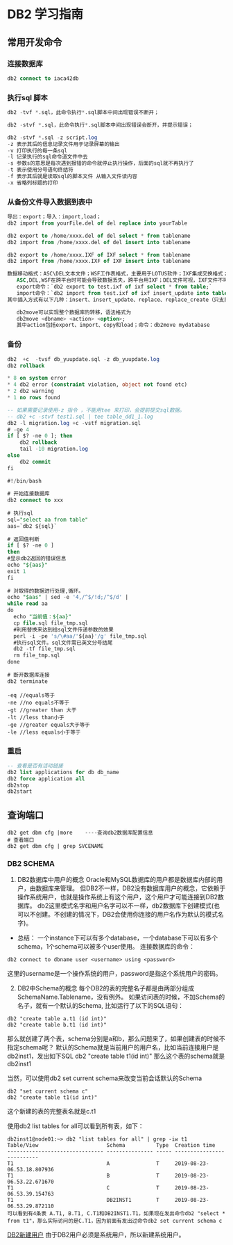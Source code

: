  # DB2 学习指南

## 常用开发命令

### 连接数据库

~~~sql
db2 connect to iaca42db
~~~

### 执行sql 脚本

~~~sql
db2 -tvf *.sql，此命令执行*.sql脚本中间出现错误不断开；

db2 -stvf *.sql，此命令执行*.sql脚本中间出现错误会断开，并提示错误；

db2 -stvf *.sql -z script.log
-z 表示其后的信息记录文件用于记录屏幕的输出
-v 打印执行的每一条sql
-l 记录执行的sql命令道文件中去
-s 参数s的意思是每次遇到报错的命令就停止执行操作，后面的sql就不再执行了
-t 表示使用分号语句终结符
-f 表示其后就是读取sql的脚本文件 从输入文件读内容
-x 省略列标题的打印
~~~

### 从备份文件导入数据到表中

~~~sql
导出：export；导入：import,load；
db2 import from yourFile.del of del replace into yourTable

db2 export to /home/xxxx.del of del select * from tablename
db2 import from /home/xxxx.del of del insert into tablename

db2 export to /home/xxxx.IXF of IXF select * from tablename
db2 import from /home/xxxx.IXF of IXF insert into tablename

数据移动格式：ASC\DEL文本文件；WSF工作表格式，主要用于LOTUS软件；IXF集成交换格式；
   ASC,DEL,WSF在跨平台时可能会导致数据丢失，跨平台用IXF；DEL文件可视，IXF文件不可视。
   export命令：`db2 export to test.ixf of ixf select * from table;`
   import命令：`db2 import from test.ixf of ixf insert_update into table;`
其中插入方式有以下几种：insert、insert_update、replace、replace_create（只支持ixf格式）、create（只支持ixf格式）；

   db2move可以实现整个数据库的转移，语法格式为
   db2move <dbname> <action> <option>;
   其中action包括export、import、copy和load；命令：db2move mydatabase

~~~

### 备份
~~~sql
db2  +c  -tvsf db_yuupdate.sql -z db_yuupdate.log 
db2 rollback
~~~

~~~sql
* 8 on system error
* 4 db2 error (constraint violation, object not found etc)
* 2 db2 warning 
* 1 no rows found

-- 如果需要记录使用-z 指令 ，不能用tee 来打印，会提前提交sql数据。
-- db2 +c -stvf test1.sql | tee table_dd1_1.log 
db2 -l migration.log +c -vstf migration.sql
# -ge 4
if [ $? -ne 0 ]; then
    db2 rollback
    tail -10 migration.log
else
    db2 commit
fi
~~~

~~~sql
#!/bin/bash
 
# 开始连接数据库
db2 connect to xxx
 
# 执行sql
sql="select aa from table"
aas=`db2 ${sql}`
 
# 返回值判断
if [ $? -ne 0 ]
then
#显示db2返回的错误信息
echo "${aas}"
exit 1
fi
 
# 对取得的数据进行处理,循环。
echo "$aas" | sed -e '4,/^$/!d;/^$/d' |
while read aa
do
  echo "当前值：${aa}"
  cp file.sql file_tmp.sql
  #利用替换来达到给sql文件传递参数的效果
  perl -i -pe 's/\#aa/'${aa}'/g' file_tmp.sql
  #执行sql文件。sql文件需已英文分号结尾
  db2 -tf file_tmp.sql
  rm file_tmp.sql
done
 
# 断开数据库连接
db2 terminate

~~~

~~~shell
-eq //equals等于
-ne //no equals不等于
-gt //greater than 大于
-lt //less than小于
-ge //greater equals大于等于
-le //less equals小于等于
~~~

### 重启

~~~sql
-- 查看是否有活动链接
db2 list applications for db db_name
db2 force application all
db2stop
db2start
~~~
## 查询端口
~~~
db2 get dbm cfg |more    ----查询db2数据库配置信息
# 查看端口
db2 get dbm cfg | grep SVCENAME
~~~

### DB2 SCHEMA
1. DB2数据库中用户的概念
Oracle和MySQL数据库的用户都是数据库内部的用户，由数据库来管理。
但DB2不一样，DB2没有数据库用户的概念，它依赖于操作系统用户，也就是操作系统上有这个用户，这个用户才可能连接到DB2数据库。
db2这里模式名字和用户名字可以不一样，db2数据库下创建模式(也可以不创建。不创建的情况下，DB2会使用你连接的用户名作为默认的模式名字)。
- 总结： 一个instance下可以有多个database，一个database下可以有多个schema，1个schema可以被多个user使用。
连接数据库的命令：
~~~
db2 connect to dbname user <username> using <password>
~~~
这里的username是一个操作系统的用户，password是指这个系统用户的密码。

2. DB2中Schema的概念
每个DB2的表的完整名子都是由两部分组成 SchemaName.Tablename，没有例外。
如果访问表的时候，不加Schema的名子，就有一个默认的Schema, 比如运行了以下的SQL语句：
~~~
db2 "create table a.t1 (id int)"
db2 "create table b.t1 (id int)"
~~~
那么就创建了两个表，schema分别是a和b，那么问题来了，如果创建表的时候不指定schema呢？
默认的Schema就是当前用户的用户名，比如当前连接用户是 db2inst1，发出如下SQL
db2 "create table t1(id int)"
那么这个表的schema就是db2inst1

当然，可以使用db2 set current schema来改变当前会话默认的Schema
~~~
db2 "set current schema c"
db2 "create table t1(id int)"
~~~
这个新建的表的完整表名就是c.t1

使用db2 list tables for all可以看到所有表，如下：
 
~~~shell
db2inst1@node01:~> db2 "list tables for all" | grep -iw t1
Table/View                      Schema          Type  Creation time             
------------------------------- --------------- ----- --------------------------
T1                              A               T     2019-08-23-06.53.18.807936
T1                              B               T     2019-08-23-06.53.22.671670
T1                              C               T     2019-08-23-06.53.39.154763
T1                              DB2INST1        T     2019-08-23-06.53.29.872110
可以看到有4条表 A.T1, B.T1, C.T1和DB2INST1.T1，如果现在发出命令db2 "select * from t1"，那么实际访问的是C.T1，因为前面有发出过命令db2 set current schema c
~~~

[DB2新建用户](https://www.cnblogs.com/OliverQin/p/8428019.html)
由于DB2用户必须是系统用户，所以新建系统用户。